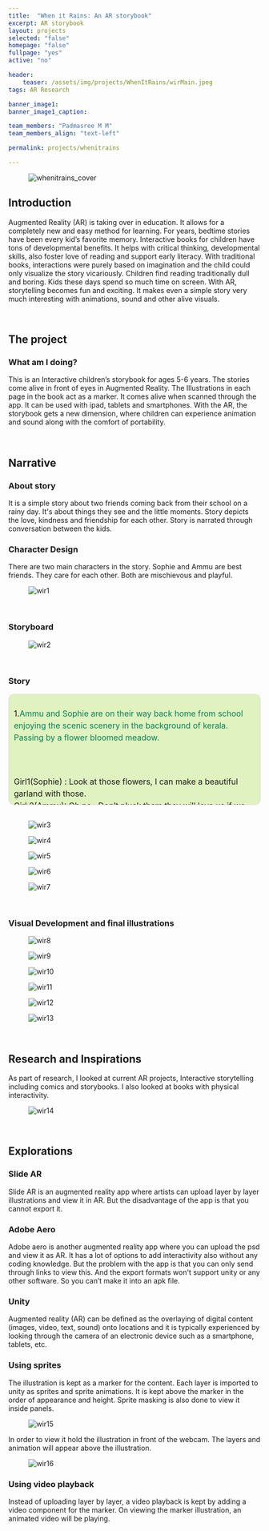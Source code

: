 ```yaml
---
title:  "When it Rains: An AR storybook"
excerpt: AR storybook
layout: projects
selected: "false"
homepage: "false"
fullpage: "yes"
active: "no"

header:
    teaser: /assets/img/projects/WhenItRains/wirMain.jpeg
tags: AR Research

banner_image1: 
banner_image1_caption:

team_members: "Padmasree M M"
team_members_align: "text-left"

permalink: projects/whenitrains

--- 
```


<figure class="align-center" style="width:100%;">
  <img src="{{ site.url }}{{ site.baseurl }}/assets/img/projects/WhenItRains/witr_cov.jpeg" alt="whenitrains_cover">
</figure>

## Introduction

Augmented Reality (AR) is taking over in education. It allows for a completely new and easy method for learning. For years, bedtime stories have been every kid’s favorite memory. Interactive books for children have tons of developmental benefits. It helps with critical thinking, developmental skills, also foster love of reading and support early literacy.  With traditional books, interactions were purely based on imagination and the child could only visualize the story vicariously. Children find reading traditionally dull and boring. Kids these days spend so much time on screen. With AR, storytelling becomes fun and exciting. It makes even a simple story very much interesting with animations, sound and other alive visuals.

<br>

## The project

### What am I doing?

This is an Interactive children’s storybook for ages 5-6 years. The stories come alive in front of eyes in Augmented Reality. The Illustrations in each page in the book act as a marker. It comes alive when scanned through the app. It can be used with ipad, tablets and smartphones. With the AR, the storybook gets a new dimension, where children can experience animation and sound along with the comfort of portability.

<br>

## Narrative

### About story

It is a simple story about two friends coming back from their school on a rainy day. It's about things they see and the little moments. Story depicts the love, kindness and friendship for each other. Story is narrated through conversation between the kids.

### Character Design

There are two main characters in the story. Sophie and Ammu are best friends. They care for each other. Both are mischievous and playful.

<figure class="align-center" style="width:100%;">
  <img src="{{ site.url }}{{ site.baseurl }}/assets/img/projects/WhenItRains/wir1.jpg" alt="wir1">
</figure>

<br>

### Storyboard

<figure class="align-center" style="width:100%;">
  <img src="{{ site.url }}{{ site.baseurl }}/assets/img/projects/WhenItRains/wir2.jpg" alt="wir2">
</figure>
<br>

### Story
<div style="max-height: 200px; overflow-y: auto; border: 1px solid #ddd; padding: 10px; border-radius: 10px; font-size: 16px; line-height: 1.5; background-color: #DFF2BF; scrollbar-color:  #028056 #DFF2BF; scrollbar-width: thin;">
 
  1.<span style="color: #028056;">Ammu and Sophie are on their way back home from school enjoying the scenic scenery in the background of kerala. Passing by a flower bloomed meadow.</span>

     

<br>
<br>
Girl1(Sophie) : Look at those flowers, I can make a beautiful garland with those.
<br>
Girl 2(Ammu): Oh no...Don’t pluck them they will love us if we let them live.
Sophie: They are alive? Can they see us?
Ammu: Yeah, they will die if we pluck them. They have emotions too..
<br>
<br>
2.<span style="color: #028056;">
Weather is changing to slightly dark cloudy- about to start rain and windy. A frog croaks next to them- it’s about to rain.</span>

<br><br>
Sophie smiles at her best friend and leaves the flower unplucked.
<br><br>
3.<span style="color: #028056;">
Both children are sharing one umbrella, leaving them wet on both sides anyway.</span>
<br><br>
Sophie: I really really love this  fragrance of wet mud. And look at those greenery around us! Wow!
Ammu: Yeah true! How good is that every year our school reopens on ‘Edavapathy rains’. And we get to enjoy this rain so much.
<br><br>
4.<span style="color: #028056;"> 
They decide to drop the umbrella and move forward without it and actually enjoying it!</span>

<br><br>
5.<span style="color: #028056;">
Both about to start a race from the hilly top to bottom.</span>
<br>
Sophie: Who wins will buy the other ‘Mittayi’ from Dasettan’s shop, cross your heart.
Ammu: Yippie, let’s start the race!
<br><br>
6.<span style="color: #028056;">
Local fisherman catching fish. Children are both watching in wonder
</span>
<br>
Ammu: I will also catch ‘Piloppi’
Sophie: Uncle will you give us one ‘Piloppi’ so that will take it home and put it in the tank?
<br><br>
Uncle(Local fisherman) laughs 
Children Laughs
<br><br>
7.<span style="color: #028056;">
Both children are about to turn in two different directions, to their homes.</span>
<br>
Sophie: If Mummy finds me wet, she will surely scold me.
Ammu: Don’t tell her. As soon as you reach home, change your clothes and wipe yourself well.
Sophie: Yes, you too and take this ‘Piloppi’ with you.
<br><br>



8.<span style="color: #028056;">
A distant discussion of friends
</span>
<br>
Ammu: Don’t forget to bring ‘Morukoottan’ tomorrow for lunch
Sophie: Yes, will tell Mummy.
<br><br>
9. <span style="color: #028056;">
A traditional home interior, where the kid is half dried with the towel.
</span>
<br>
Sophie/Ammu: Achheeee!!(Sneeze)

</div>
<br>

<figure class="align-center" style="width:100%;">
  <img src="{{ site.url }}{{ site.baseurl }}/assets/img/projects/WhenItRains/wir3.jpg" alt="wir3">
</figure>

<figure class="align-center" style="width:100%;">
  <img src="{{ site.url }}{{ site.baseurl }}/assets/img/projects/WhenItRains/wir4.jpg" alt="wir4">
</figure>

<figure class="align-center" style="width:100%;">
  <img src="{{ site.url }}{{ site.baseurl }}/assets/img/projects/WhenItRains/wir5.jpg" alt="wir5">
</figure>

<figure class="align-center" style="width:100%;">
  <img src="{{ site.url }}{{ site.baseurl }}/assets/img/projects/WhenItRains/wir6.jpg" alt="wir6">
</figure>

<figure class="align-center" style="width:100%;">
  <img src="{{ site.url }}{{ site.baseurl }}/assets/img/projects/WhenItRains/wir7.jpg" alt="wir7">
</figure>

<br>

### Visual Development and final illustrations

<figure class="align-center" style="width:100%;">
  <img src="{{ site.url }}{{ site.baseurl }}/assets/img/projects/WhenItRains/wir8.jpg" alt="wir8">
</figure>

<figure class="align-center" style="width:100%;">
  <img src="{{ site.url }}{{ site.baseurl }}/assets/img/projects/WhenItRains/wir9.jpg" alt="wir9">
</figure>

<figure class="align-center" style="width:100%;">
  <img src="{{ site.url }}{{ site.baseurl }}/assets/img/projects/WhenItRains/wir10.jpg" alt="wir10">
</figure>

<figure class="align-center" style="width:100%;">
  <img src="{{ site.url }}{{ site.baseurl }}/assets/img/projects/WhenItRains/wir11.jpg" alt="wir11">
</figure>

<figure class="align-center" style="width:100%;">
  <img src="{{ site.url }}{{ site.baseurl }}/assets/img/projects/WhenItRains/wir12.jpg" alt="wir12">
</figure>

<figure class="align-center" style="width:100%;">
  <img src="{{ site.url }}{{ site.baseurl }}/assets/img/projects/WhenItRains/wir13.jpg" alt="wir13">
</figure>

<br>

## Research and Inspirations

As part of research, I looked at current AR projects, Interactive storytelling including comics and storybooks. I also looked at books with physical interactivity.

<figure class="align-center" style="width:100%;">
  <img src="{{ site.url }}{{ site.baseurl }}/assets/img/projects/WhenItRains/wir14.jpg" alt="wir14">
</figure>

<br>

## Explorations

### Slide AR

Slide AR is an augmented reality app where artists can upload layer by layer illustrations and view it in AR. But the disadvantage of the app is that you cannot export it.

### Adobe Aero

Adobe aero is another augmented reality app where you can upload the psd and view it as AR. It has a lot of options to add interactivity also without any coding knowledge. But the problem with the app is that you can only send through links to view this. And the export formats won't support unity or any other software. So you can’t make it into an apk file.

### Unity

Augmented reality (AR) can be defined as the overlaying of digital content (images, video, text, sound) onto locations and it is typically experienced by looking through the camera of an electronic device such as a smartphone, tablets, etc.

### Using sprites

The illustration is kept as a marker for the content. Each layer is imported to unity as sprites and sprite animations. It is kept above the marker in the order of appearance and height. Sprite masking is also done to view it inside panels.

<figure class="align-center" style="width:100%;">
  <img src="{{ site.url }}{{ site.baseurl }}/assets/img/projects/WhenItRains/wir15.png" alt="wir15">
</figure>

In order to view it hold the illustration in front of the webcam. The layers and animation will appear above the illustration.

<figure class="align-center" style="width:100%;">
  <img src="{{ site.url }}{{ site.baseurl }}/assets/img/projects/WhenItRains/wir16.png" alt="wir16">
</figure>

### Using video playback

Instead of uploading layer by layer, a video playback is kept by adding a video component for the marker. On viewing the marker illustration, an animated video will be playing.







